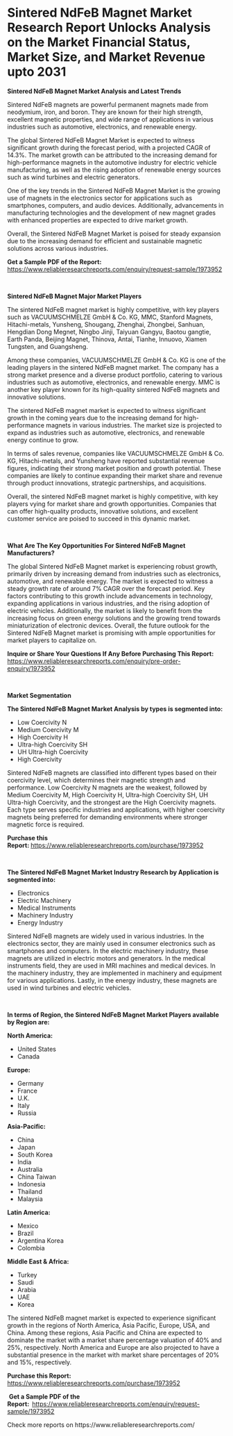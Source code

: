<p><h1>Sintered NdFeB Magnet Market Research Report Unlocks Analysis on the Market Financial Status, Market Size, and Market Revenue upto 2031</h1></p><p><strong>Sintered NdFeB Magnet Market Analysis and Latest Trends</strong></p>
<p><p>Sintered NdFeB magnets are powerful permanent magnets made from neodymium, iron, and boron. They are known for their high strength, excellent magnetic properties, and wide range of applications in various industries such as automotive, electronics, and renewable energy.</p><p>The global Sintered NdFeB Magnet Market is expected to witness significant growth during the forecast period, with a projected CAGR of 14.3%. The market growth can be attributed to the increasing demand for high-performance magnets in the automotive industry for electric vehicle manufacturing, as well as the rising adoption of renewable energy sources such as wind turbines and electric generators.</p><p>One of the key trends in the Sintered NdFeB Magnet Market is the growing use of magnets in the electronics sector for applications such as smartphones, computers, and audio devices. Additionally, advancements in manufacturing technologies and the development of new magnet grades with enhanced properties are expected to drive market growth.</p><p>Overall, the Sintered NdFeB Magnet Market is poised for steady expansion due to the increasing demand for efficient and sustainable magnetic solutions across various industries.</p></p>
<p><strong>Get a Sample PDF of the Report:&nbsp;</strong> <a href="https://www.reliableresearchreports.com/enquiry/request-sample/1973952">https://www.reliableresearchreports.com/enquiry/request-sample/1973952</a></p>
<p>&nbsp;</p>
<p><strong>Sintered NdFeB Magnet Major Market Players</strong></p>
<p><p>The sintered NdFeB magnet market is highly competitive, with key players such as VACUUMSCHMELZE GmbH & Co. KG, MMC, Stanford Magnets, Hitachi-metals, Yunsheng, Shougang, Zhenghai, Zhongbei, Sanhuan, Hengdian Dong Megnet, Ningbo Jinji, Taiyuan Gangyu, Baotou gangtie, Earth Panda, Beijing Magnet, Thinova, Antai, Tianhe, Innuovo, Xiamen Tungsten, and Guangsheng.</p><p>Among these companies, VACUUMSCHMELZE GmbH & Co. KG is one of the leading players in the sintered NdFeB magnet market. The company has a strong market presence and a diverse product portfolio, catering to various industries such as automotive, electronics, and renewable energy. MMC is another key player known for its high-quality sintered NdFeB magnets and innovative solutions.</p><p>The sintered NdFeB magnet market is expected to witness significant growth in the coming years due to the increasing demand for high-performance magnets in various industries. The market size is projected to expand as industries such as automotive, electronics, and renewable energy continue to grow.</p><p>In terms of sales revenue, companies like VACUUMSCHMELZE GmbH & Co. KG, Hitachi-metals, and Yunsheng have reported substantial revenue figures, indicating their strong market position and growth potential. These companies are likely to continue expanding their market share and revenue through product innovations, strategic partnerships, and acquisitions.</p><p>Overall, the sintered NdFeB magnet market is highly competitive, with key players vying for market share and growth opportunities. Companies that can offer high-quality products, innovative solutions, and excellent customer service are poised to succeed in this dynamic market.</p></p>
<p>&nbsp;</p>
<p><strong>What Are The Key Opportunities For Sintered NdFeB Magnet Manufacturers?</strong></p>
<p><p>The global Sintered NdFeB Magnet market is experiencing robust growth, primarily driven by increasing demand from industries such as electronics, automotive, and renewable energy. The market is expected to witness a steady growth rate of around 7% CAGR over the forecast period. Key factors contributing to this growth include advancements in technology, expanding applications in various industries, and the rising adoption of electric vehicles. Additionally, the market is likely to benefit from the increasing focus on green energy solutions and the growing trend towards miniaturization of electronic devices. Overall, the future outlook for the Sintered NdFeB Magnet market is promising with ample opportunities for market players to capitalize on.</p></p>
<p><strong>Inquire or Share Your Questions If Any Before Purchasing This Report:</strong> <a href="https://www.reliableresearchreports.com/enquiry/pre-order-enquiry/1973952">https://www.reliableresearchreports.com/enquiry/pre-order-enquiry/1973952</a></p>
<p>&nbsp;</p>
<p><strong>Market Segmentation</strong></p>
<p><strong>The Sintered NdFeB Magnet Market Analysis by types is segmented into:</strong></p>
<p><ul><li>Low Coercivity N</li><li>Medium Coercivity M</li><li>High Coercivity H</li><li>Ultra-high Coercivity SH</li><li>UH Ultra-high Coercivity</li><li>High Coercivity</li></ul></p>
<p><p>Sintered NdFeB magnets are classified into different types based on their coercivity level, which determines their magnetic strength and performance. Low Coercivity N magnets are the weakest, followed by Medium Coercivity M, High Coercivity H, Ultra-high Coercivity SH, UH Ultra-high Coercivity, and the strongest are the High Coercivity magnets. Each type serves specific industries and applications, with higher coercivity magnets being preferred for demanding environments where stronger magnetic force is required.</p></p>
<p><strong>Purchase this Report:&nbsp;</strong><a href="https://www.reliableresearchreports.com/purchase/1973952">https://www.reliableresearchreports.com/purchase/1973952</a></p>
<p>&nbsp;</p>
<p><strong>The Sintered NdFeB Magnet Market Industry Research by Application is segmented into:</strong></p>
<p><ul><li>Electronics</li><li>Electric Machinery</li><li>Medical Instruments</li><li>Machinery Industry</li><li>Energy Industry</li></ul></p>
<p><p>Sintered NdFeB magnets are widely used in various industries. In the electronics sector, they are mainly used in consumer electronics such as smartphones and computers. In the electric machinery industry, these magnets are utilized in electric motors and generators. In the medical instruments field, they are used in MRI machines and medical devices. In the machinery industry, they are implemented in machinery and equipment for various applications. Lastly, in the energy industry, these magnets are used in wind turbines and electric vehicles.</p></p>
<p>&nbsp;</p>
<p><strong>In terms of Region, the Sintered NdFeB Magnet Market Players available by Region are:</strong></p>
<p>
    <p> <strong> North America: </strong>
        <ul>
            <li>United States</li>
            <li>Canada</li>
        </ul>
        </p> 
    <p> <strong> Europe: </strong>
        <ul>
            <li>Germany</li>
            <li>France</li>
            <li>U.K.</li>
            <li>Italy</li>
            <li>Russia</li>
        </ul>
        </p> 
    <p> <strong> Asia-Pacific: </strong>
        <ul>
            <li>China</li>
            <li>Japan</li>
            <li>South Korea</li>
            <li>India</li>
            <li>Australia</li>
            <li>China Taiwan</li>
            <li>Indonesia</li>
            <li>Thailand</li>
            <li>Malaysia</li>
        </ul>
        </p> 
    <p> <strong> Latin America: </strong>
        <ul>
            <li>Mexico</li>
            <li>Brazil</li>
            <li>Argentina Korea</li>
            <li>Colombia</li>
        </ul>
        </p> 
    <p> <strong> Middle East & Africa: </strong>
        <ul>
            <li>Turkey</li>
            <li>Saudi</li>
            <li>Arabia</li>
            <li>UAE</li>
            <li>Korea</li>
        </ul>
    </p>
    </p>
<p><p>The sintered NdFeB magnet market is expected to experience significant growth in the regions of North America, Asia Pacific, Europe, USA, and China. Among these regions, Asia Pacific and China are expected to dominate the market with a market share percentage valuation of 40% and 25%, respectively. North America and Europe are also projected to have a substantial presence in the market with market share percentages of 20% and 15%, respectively.</p></p>
<p><strong>Purchase this Report: </strong><a href="https://www.reliableresearchreports.com/purchase/1973952">https://www.reliableresearchreports.com/purchase/1973952</a></p>
<p>&nbsp;<strong>Get a Sample PDF of the Report:&nbsp;&nbsp;</strong><a href="https://www.reliableresearchreports.com/enquiry/request-sample/1973952">https://www.reliableresearchreports.com/enquiry/request-sample/1973952</a></p>
<p><strong></strong></p>
<p>Check more reports on https://www.reliableresearchreports.com/</p>
